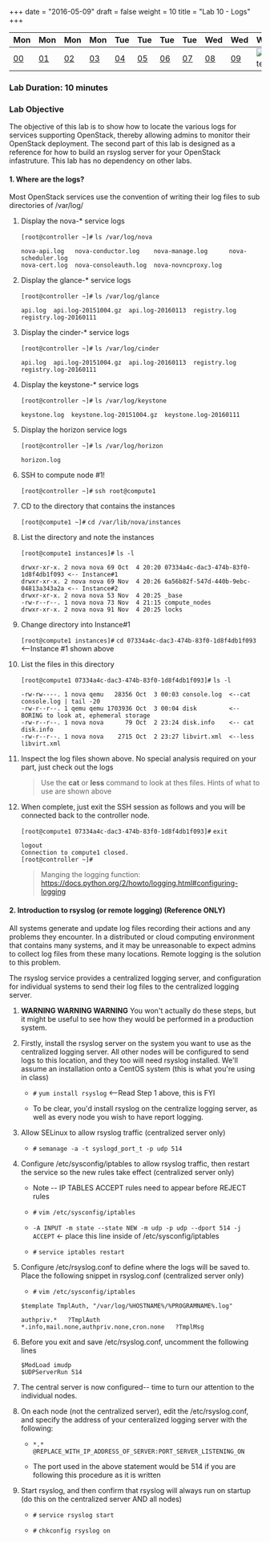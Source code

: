 +++
date = "2016-05-09"
draft = false
weight = 10
title = "Lab 10 - Logs"
+++

|Mon|Mon|Mon|Mon|Tue|Tue|Tue|Tue|Wed|Wed|Wed|Thur|Thur|Thur|Thur|
|---|---|---|---|---|---|---|---|---|---|---|---|---|---|---|
|[00](https://alta3.com/labs/openstack/00/)|[01](https://alta3.com/labs/openstack/01/)|[02](https://alta3.com/labs/openstack/02/)|[03](https://alta3.com/labs/openstack/03/)|[04](https://alta3.com/labs/openstack/04/)|[05](https://alta3.com/labs/openstack/05/)|[06](https://alta3.com/labs/openstack/06/)|[07](https://alta3.com/labs/openstack/07/)|[08](https://alta3.com/labs/openstack/08/)|[09](https://alta3.com/labs/openstack/09/)|![alt text](https://i.imgur.com/sfLOv2H.png)|[11](https://alta3.com/labs/openstack/11/)|[12](https://alta3.com/labs/openstack/12/)|[13](https://alta3.com/labs/openstack/13/)|[14](https://alta3.com/labs/openstack/14/)|

### Lab Duration: 10 minutes

### Lab Objective

The objective of this lab is to show how to locate the various logs for services supporting OpenStack, thereby allowing admins to monitor their OpenStack deployment. The second part of this lab is designed as a reference for how to build an rsyslog server for your OpenStack infastruture. This lab has no dependency on other labs.

#### 1. Where are the logs?

Most OpenStack services use the convention of writing their log files to sub directories of /var/log/ 

1. Display the nova-* service logs

    `[root@controller ~]#` `ls /var/log/nova`

    ```	
    nova-api.log   nova-conductor.log    nova-manage.log      nova-scheduler.log
    nova-cert.log  nova-consoleauth.log  nova-novncproxy.log
    ```

2. Display the glance-* service logs
	
    `[root@controller ~]#` `ls /var/log/glance`

    ```
    api.log  api.log-20151004.gz  api.log-20160113  registry.log  registry.log-20160111 
    ```

3. Display the cinder-* service logs

    `[root@controller ~]#` `ls /var/log/cinder`

    ```
    api.log  api.log-20151004.gz  api.log-20160113  registry.log  registry.log-20160111
    ```

4. Display the keystone-* service logs

    `[root@controller ~]#` `ls /var/log/keystone`

    ```
    keystone.log  keystone.log-20151004.gz  keystone.log-20160111 
    ```

5. Display the horizon service logs
	
    `[root@controller ~]#` `ls /var/log/horizon`

    ```
    horizon.log
    ```

 
6. SSH to compute node #1!

    `[root@controller ~]#`  `ssh root@compute1`

7. CD to the directory that contains the instances

    `[root@compute1 ~]#` `cd /var/lib/nova/instances`

8. List the directory and note the instances

    `[root@compute1 instances]#`  `ls -l`

    ```	
    drwxr-xr-x. 2 nova nova 69 Oct  4 20:20 07334a4c-dac3-474b-83f0-1d8f4db1f093 <-- Instance#1
    drwxr-xr-x. 2 nova nova 69 Nov  4 20:26 6a56b82f-547d-440b-9ebc-04813a343a2a <-- Instance#2
    drwxr-xr-x. 2 nova nova 53 Nov  4 20:25 _base
    -rw-r--r--. 1 nova nova 73 Nov  4 21:15 compute_nodes
    drwxr-xr-x. 2 nova nova 91 Nov  4 20:25 locks
    ```

9. Change directory into Instance#1

    `[root@compute1 instances]#`  `cd 07334a4c-dac3-474b-83f0-1d8f4db1f093`  <--Instance #1 shown above

10. List the files in this directory

    `[root@compute1 07334a4c-dac3-474b-83f0-1d8f4db1f093]#`  `ls -l`


    ```
    -rw-rw----. 1 nova qemu   28356 Oct  3 00:03 console.log  <--cat console.log | tail -20
    -rw-r--r--. 1 qemu qemu 1703936 Oct  3 00:04 disk         <-- BORING to look at, ephemeral storage
    -rw-r--r--. 1 nova nova      79 Oct  2 23:24 disk.info    <-- cat disk.info
    -rw-r--r--. 1 nova nova    2715 Oct  2 23:27 libvirt.xml  <--less libvirt.xml
    ```

11. Inspect the log files shown above. No special analysis required on your part, just check out the logs

    >Use the **cat** or **less** command to look at thes files. Hints of what to use are shown above

12. When complete, just exit the SSH session as follows and you will be connected back to the controller node.

    `[root@compute1 07334a4c-dac3-474b-83f0-1d8f4db1f093]#`  `exit`

    ```
    logout
    Connection to compute1 closed.
    [root@controller ~]#
    ```

    > Manging the logging function:  https://docs.python.org/2/howto/logging.html#configuring-logging
	
#### 2. Introduction to rsyslog (or remote logging) (Reference ONLY)

                                                                                        
All systems generate and update log files recording their actions and any problems they encounter. In a distributed or cloud computing environment that contains many systems, and it may be unreasonable to expect admins to collect log files from these many locations. Remote logging is the solution to this problem.

The rsyslog service provides a centralized logging server, and configuration for individual systems to send their log files to the centralized logging server.

1. **WARNING WARNING WARNING**  You won't actually do these steps, but it might be useful to see how they would be performed in a production system.

2. Firstly, install the rsyslog server on the system you want to use as the centralized logging server. All other nodes will be configured to send logs to this location, and they too will need rsyslog installed. We'll assume an installation onto a CentOS system (this is what you're using in class)

	* `#` `yum install rsyslog`  <--Read Step 1 above, this is FYI
	
	* To be clear, you'd install rsyslog on the centralize logging server, as well as every node you wish to have report logging.
	
3. Allow SELinux to allow rsyslog traffic (centralized server only)
	
	* `#` `semanage -a -t syslogd_port_t -p udp 514`
	
4. Configure /etc/sysconfig/iptables to allow rsyslog traffic, then restart the service so the new rules take effect (centralized server only)

	* Note -- IP TABLES ACCEPT rules need to appear before REJECT rules
	
	* `#` `vim /etc/sysconfig/iptables`
	
	* `-A INPUT -m state --state NEW -m udp -p udp --dport 514 -j ACCEPT`    <- place this line inside of /etc/sysconfig/iptables
	
	* `#` `service iptables restart`

5. 	Configure /etc/rsyslog.conf to define where the logs will be saved to. Place the following snippet in rsyslog.conf (centralized server only)

	* `#` `vim /etc/sysconfig/iptables`

	```
	$template TmplAuth, "/var/log/%HOSTNAME%/%PROGRAMNAME%.log" 

	authpriv.*   ?TmplAuth
	*.info,mail.none,authpriv.none,cron.none   ?TmplMsg
	```
	
6. Before you exit and save /etc/rsyslog.conf, uncomment the following lines

	```
	$ModLoad imudp
	$UDPServerRun 514
	```
	
7. The central server is now configured-- time to turn our attention to the individual nodes.

8. On each node (not the centralized server), edit the /etc/rsyslog.conf, and specify the address of your centeralized logging server with the following:

	* `*.*   @REPLACE_WITH_IP_ADDRESS_OF_SERVER:PORT_SERVER_LISTENING_ON`
	
	* The port used in the above statement would be 514 if you are following this procedure as it is written
	
9. Start rsyslog, and then confirm that rsyslog will always run on startup (do this on the centralized server AND all nodes)

	* `#` `service rsyslog start`

	* `#` `chkconfig rsyslog on`
